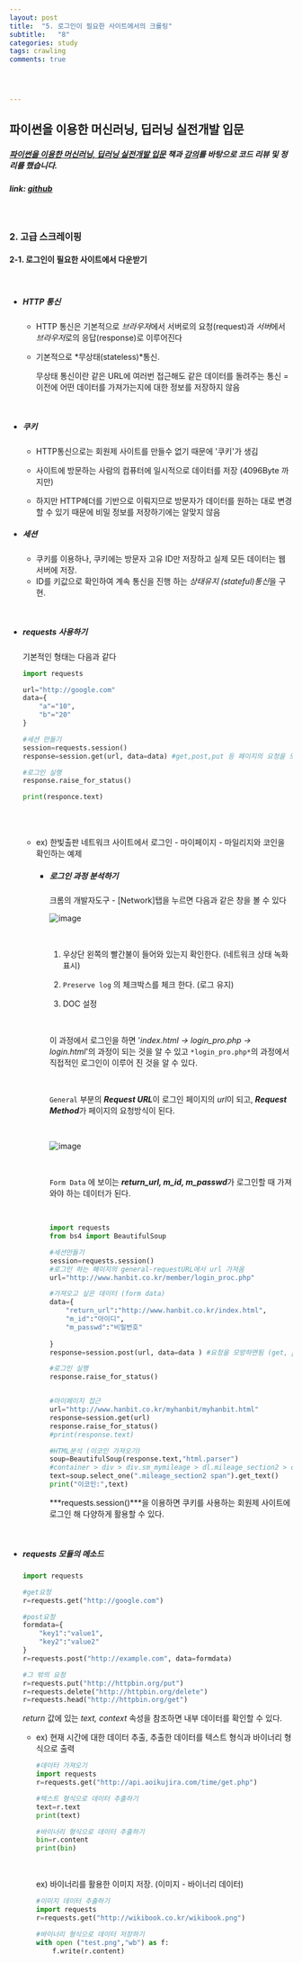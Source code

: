 ```yaml
---
layout: post
title:  "5. 로그인이 필요한 사이트에서의 크롤링"
subtitle:   "8"
categories: study
tags: crawling
comments: true




---
```




## 파이썬을 이용한 머신러닝, 딥러닝 실전개발 입문

##### [파이썬을 이용한 머신러닝, 딥러닝 실전개발 입문](http://wikibook.co.kr/python-machine-learning/) 책과 [강의](https://www.youtube.com/playlist?list=PLBXuLgInP-5m_vn9ycXHRl7hlsd1huqmS)를 바탕으로 코드 리뷰 및 정리를 했습니다. 

##### link: [*github*](https://github.com/Yeo0/Web-Crawling/blob/master/2-1.%20%EB%A1%9C%EA%B7%B8%EC%9D%B8%EC%9D%B4%20%ED%95%84%EC%9A%94%ED%95%9C%20%EC%82%AC%EC%9D%B4%ED%8A%B8%EC%97%90%EC%84%9C%20%EB%8B%A4%EC%9A%B4%EB%B0%9B%EA%B8%B0.ipynb)

<br/>

### 2. 고급 스크레이핑

#### 2-1. 로그인이 필요한 사이트에서 다운받기

<br/>

- ##### HTTP 통신

  - HTTP 통신은 기본적으로 *브라우저*에서 서버로의 요청(request)과 *서버*에서 *브라우저*로의 응답(response)로 이루어진다

  - 기본적으로 *무상태(stateless)*통신. 

    무상태 통신이란 같은 URL에 여러번 접근해도 같은 데이터를 돌려주는 통신 = 이전에 어떤 데이터를 가져가는지에 대한 정보를 저장하지 않음

<br/>

- ##### 쿠키

  - HTTP통신으로는 회원제 사이트를 만들수 없기 때문에 '쿠키'가 생김

  - 사이트에 방문하는 사람의 컴퓨터에 일시적으로 데이터를 저장 (4096Byte 까지만)
  - 하지만 HTTP헤더를 기반으로 이뤄지므로 방문자가 데이터를 원하는 대로 변경할 수 있기 때문에 비밀 정보를 저장하기에는 알맞지 않음

- ##### 세션

  - 쿠키를 이용하나, 쿠키에는 방문자 고유 ID만 저장하고 실제 모든 데이터는 웹 서버에 저장.
  - ID를 키값으로 확인하여 계속 통신을 진행 하는 *상태유지 (stateful)통신*을 구현.

<br/>

- ##### requests 사용하기

  기본적인 형태는 다음과 같다

  ```python
  import requests
  
  url="http://google.com"
  data={
      "a"="10",
      "b"="20"
  }
  
  #세션 만들기
  session=requests.session()
  response=session.get(url, data=data) #get,post,put 등 페이지의 요청을 모방한다
  
  #로그인 실행
  response.raise_for_status()
  
  print(responce.text)
  
  ```

  <br/>

  <br/>

  - ex) 한빛출판 네트워크 사이트에서 로그인 - 마이페이지 - 마일리지와 코인을 확인하는 예제
    - ##### 로그인 과정 분석하기

      크롬의 개발자도구 - [Network]탭을 누르면 다음과 같은 창을 볼 수 있다

      ![image](/assets/img/login_1.png)

       <br/>

      1) 우상단 왼쪽의 빨간불이 들어와 있는지 확인한다. (네트워크 상태 녹화 표시)

      2) `Preserve log` 의 체크박스를 체크 한다. (로그 유지)

      3) DOC 설정

      <br/>

      이 과정에서 로그인을 하면 '*index.html -> login_pro.php -> login.html*'의 과정이 되는 것을 알 수 있고 `*login_pro.php*`의 과정에서 직접적인 로그인이 이루어 진 것을 알 수 있다.

      <br/>

      `General` 부분의  ***Request URL***이 로그인 페이지의 *url*이 되고, ***Request Method***가 페이지의 요청방식이 된다.

      <br/>

      ![image](/assets/img/login_2.png)

      <br/>

      `Form Data` 에 보이는 ***return_url, m_id, m_passwd***가 로그인할 때 가져와야 하는 데이터가 된다.

      <br/>

      ```python
      import requests
      from bs4 import BeautifulSoup
      
      #세션만들기
      session=requests.session()
      #로그인 하는 페이지의 general-requestURL에서 url 가져옴
      url="http://www.hanbit.co.kr/member/login_proc.php"
      
      #가져오고 싶은 데이터 (form data)
      data={
          "return_url":"http://www.hanbit.co.kr/index.html",
          "m_id":"아이디",
          "m_passwd":"비밀번호"
          
      }
      response=session.post(url, data=data ) #요청을 모방하면됨 (get, post, put 등)
      
      #로그인 실행
      response.raise_for_status()
      
      
      #마이페이지 접근
      url="http://www.hanbit.co.kr/myhanbit/myhanbit.html"
      response=session.get(url)
      response.raise_for_status()
      #print(response.text)
      
      #HTML분석 (이코인 가져오기)
      soup=BeautifulSoup(response.text,"html.parser")
      #container > div > div.sm_mymileage > dl.mileage_section2 > dd
      text=soup.select_one(".mileage_section2 span").get_text()
      print("이코인:",text)
      ```

      ***requests.session()***을 이용하면 쿠키를 사용하는 회원제 사이트에 로그인 해 다양하게 활용할 수 있다.

    <br/>

- ##### requests 모듈의 메소드

  ```python
  import requests
  
  #get요청
  r=requests.get("http://google.com")
  
  #post요청
  formdata={
      "key1":"value1",
      "key2":"value2"
  }
  r=requests.post("http://example.com", data=formdata)
  
  #그 밖의 요청
  r=requests.put("http://httpbin.org/put")
  r=requests.delete("http://httpbin.org/delete")
  r=requests.head("http://httpbin.org/get")
  
  ```

  *return* 값에 있는 *text, context* 속성을 참조하면 내부 데이터를 확인할 수 있다.

  - ex) 현재 시간에 대한 데이터 추출, 추출한 데이터를 텍스트 형식과 바이너리 형식으로 출력

    ```python
    #데이터 가져오기
    import requests
    r=requests.get("http://api.aoikujira.com/time/get.php")
    
    #텍스트 형식으로 데이터 추출하기
    text=r.text
    print(text)
    
    #바이너리 형식으로 데이터 추출하기
    bin=r.content
    print(bin)
    ```

    <br/>

    ex) 바이너리를 활용한 이미지 저장. (이미지 - 바이너리 데이터)

    ```python
    #이미지 데이터 추출하기
    import requests
    r=requests.get("http://wikibook.co.kr/wikibook.png")
    
    #바이너리 형식으로 데이터 저장하기
    with open ("test.png","wb") as f:
        f.write(r.content)
    ```
